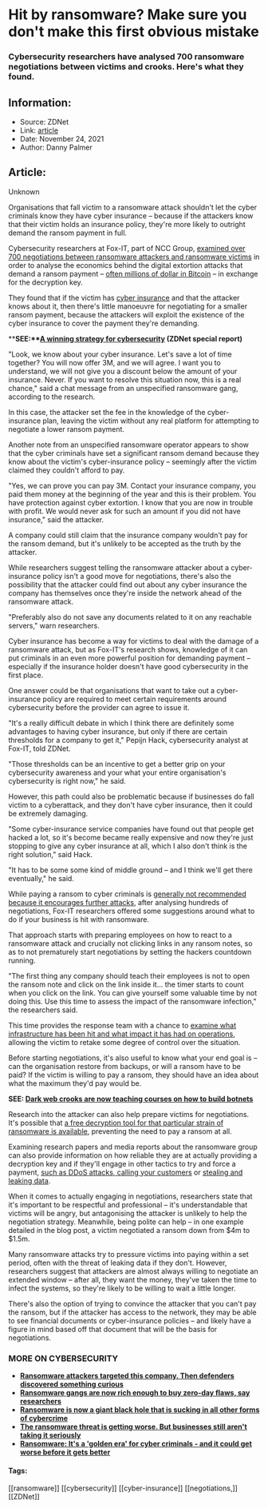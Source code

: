 # Hit by ransomware? Make sure you don't make this first obvious mistake
### Cybersecurity researchers have analysed 700 ransomware negotiations between victims and crooks. Here's what they found.

## Information:
+ Source: ZDNet
+ Link: [article](https://www.zdnet.com/article/hit-by-ransomware-make-sure-you-dont-make-this-first-obvious-mistake/)
+ Date: November 24, 2021
+ Author: Danny Palmer


## Article:
Unknown

Organisations that fall victim to a ransomware attack shouldn't let the cyber criminals know they have cyber insurance – because if the attackers know that their victim holds an insurance policy, they're more likely to outright demand the ransom payment in full.

Cybersecurity researchers at Fox-IT, part of NCC Group, [examined over 700 negotiations between ransomware attackers and ransomware victims](https://research.nccgroup.com/2021/11/12/we-wait-because-we-know-you-inside-the-ransomware-negotiation-economics/) in order to analyse the economics behind the digital extortion attacks that demand a ransom payment – [often millions of dollar in Bitcoin](https://www.zdnet.com/article/colonial-pipeline-paid-close-to-5-million-in-ransomware-blackmail-payment/) – in exchange for the decryption key.


They found that if the victim has [cyber insurance](https://www.zdnet.com/article/what-is-cyber-insurance-everything-you-need-to-know-about-what-it-covers-and-how-it-works/) and that the attacker knows about it, then there's little manoeuvre for negotiating for a smaller ransom payment, because the attackers will exploit the existence of the cyber insurance to cover the payment they're demanding.

****SEE:**[**A winning strategy for cybersecurity**](http://www.zdnet.com/topic/a-winning-strategy-for-cybersecurity/?ftag=CMG-01-10aaa1b) **(ZDNet special report)****

"Look, we know about your cyber insurance. Let's save a lot of time together? You will now offer 3M, and we will agree. I want you to understand, we will not give you a discount below the amount of your insurance. Never. If you want to resolve this situation now, this is a real chance," said a chat message from an unspecified ransomware gang, according to the research.

In this case, the attacker set the fee in the knowledge of the cyber-insurance plan, leaving the victim without any real platform for attempting to negotiate a lower ransom payment.

Another note from an unspecified ransomware operator appears to show that the cyber criminals have set a significant ransom demand because they know about the victim's cyber-insurance policy – seemingly after the victim claimed they couldn't afford to pay.






"Yes, we can prove you can pay 3M. Contact your insurance company, you paid them money at the beginning of the year and this is their problem. You have protection against cyber extortion. I know that you are now in trouble with profit. We would never ask for such an amount if you did not have insurance," said the attacker.

A company could still claim that the insurance company wouldn't pay for the ransom demand, but it's unlikely to be accepted as the truth by the attacker.

While researchers suggest telling the ransomware attacker about a cyber-insurance policy isn't a good move for negotiations, there's also the possibility that the attacker could find out about any cyber insurance the company has themselves once they're inside the network ahead of the ransomware attack.

"Preferably also do not save any documents related to it on any reachable servers," warn researchers.

Cyber insurance has become a way for victims to deal with the damage of a ransomware attack, but as Fox-IT's research shows, knowledge of it can put criminals in an even more powerful position for demanding payment – especially if the insurance holder doesn't have good cybersecurity in the first place. 

One answer could be that organisations that want to take out a cyber-insurance policy are required to meet certain requirements around cybersecurity before the provider can agree to issue it. 

"It's a really difficult debate in which I think there are definitely some advantages to having cyber insurance, but only if there are certain thresholds for a company to get it," Pepijn Hack, cybersecurity analyst at Fox-IT, told ZDNet. 

"Those thresholds can be an incentive to get a better grip on your cybersecurity awareness and your what your entire organisation's cybersecurity is right now," he said. 

However, this path could also be problematic because if businesses do fall victim to a cyberattack, and they don't have cyber insurance, then it could be extremely damaging. 

"Some cyber-insurance service companies have found out that people get hacked a lot, so it's become became really expensive and now they're just stopping to give any cyber insurance at all, which I also don't think is the right solution," said Hack. 

"It has to be some some kind of middle ground – and I think we'll get there eventually," he said.

While paying a ransom to cyber criminals is [generally not recommended because it encourages further attacks](https://www.zdnet.com/article/ransomware-dont-pay-the-ransom-it-just-encourage-cyber-criminals-that-attacks-work-warns-home-secretary/), after analysing hundreds of negotiations, Fox-IT researchers offered some suggestions around what to do if your business is hit with ransomware.

That approach starts with preparing employees on how to react to a ransomware attack and crucially not clicking links in any ransom notes, so as to not prematurely start negotiations by setting the hackers countdown running. 

"The first thing any company should teach their employees is not to open the ransom note and click on the link inside it... the timer starts to count when you click on the link. You can give yourself some valuable time by not doing this. Use this time to assess the impact of the ransomware infection," the researchers said.

This time provides the response team with a chance to [examine what infrastructure has been hit and what impact it has had on operations](https://www.zdnet.com/article/ransomware-even-when-the-attackers-are-in-your-network-its-not-too-late-to-fight-back/), allowing the victim to retake some degree of control over the situation.

Before starting negotiations, it's also useful to know what your end goal is – can the organisation restore from backups, or will a ransom have to be paid? If the victim is willing to pay a ransom, they should have an idea about what the maximum they'd pay would be.

**SEE: [Dark web crooks are now teaching courses on how to build botnets](https://www.zdnet.com/article/college-for-cyber-criminals-dark-web-crooks-are-teaching-courses-on-how-to-build-botnets/)**

Research into the attacker can also help prepare victims for negotiations. It's possible that [a free decryption tool for that particular strain of ransomware is available](https://www.zdnet.com/article/ransomware-these-free-decryption-tools-have-now-saved-victims-over-600m/), preventing the need to pay a ransom at all. 

Examining research papers and media reports about the ransomware group can also provide information on how reliable they are at actually providing a decryption key and if they'll engage in other tactics to try and force a payment, [such as DDoS attacks, calling your customers](https://www.zdnet.com/article/this-new-ransomware-encrypts-your-data-and-makes-some-nasty-threats-too/) or [stealing and leaking data](https://www.zdnet.com/article/ransomware-theres-been-a-big-rise-in-double-extortion-attacks-as-gangs-try-out-new-tricks/).

When it comes to actually engaging in negotiations, researchers state that it's important to be respectful and professional – it's understandable that victims will be angry, but antagonising the attacker is unlikely to help the negotiation strategy. Meanwhile, being polite can help – in one example detailed in the blog post, a victim negotiated a ransom down from $4m to $1.5m.

Many ransomware attacks try to pressure victims into paying within a set period, often with the threat of leaking data if they don't. However, researchers suggest that attackers are almost always willing to negotiate an extended window – after all, they want the money, they've taken the time to infect the systems, so they're likely to be willing to wait a little longer.

There's also the option of trying to convince the attacker that you can't pay the ransom, but if the attacker has access to the network, they may be able to see financial documents or cyber-insurance policies – and likely have a figure in mind based off that document that will be the basis for negotiations. 

### **MORE ON CYBERSECURITY**

* [**Ransomware attackers targeted this company. Then defenders discovered something curious**](https://www.zdnet.com/article/ransomware-attackers-targeted-this-company-then-defenders-discovered-something-curious/)
* [**Ransomware gangs are now rich enough to buy zero-day flaws, say researchers**](https://www.zdnet.com/article/ransomware-gangs-are-now-rich-enough-to-buy-zero-day-flaws-say-researchers/)
* [**Ransomware is now a giant black hole that is sucking in all other forms of cybercrime**](https://www.zdnet.com/article/ransomware-is-now-a-giant-black-hole-that-is-sucking-in-all-other-forms-of-cybercrime/)
* [**The ransomware threat is getting worse. But businesses still aren't taking it seriously**](https://www.zdnet.com/article/the-ransomware-threat-is-getting-worse-but-businesses-still-arent-taking-it-seriously/)
* [**Ransomware: It's a 'golden era' for cyber criminals - and it could get worse before it gets better**](https://www.zdnet.com/article/ransomware-its-a-golden-era-for-cyber-criminals-and-it-could-get-worse-before-it-gets-better/)





#### Tags:
[[ransomware]] [[cybersecurity]] [[cyber-insurance]] [[negotiations,]] [[ZDNet]]
